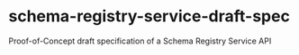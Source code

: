 # schema-registry-service-draft-spec
Proof-of-Concept draft specification of a Schema Registry Service API
